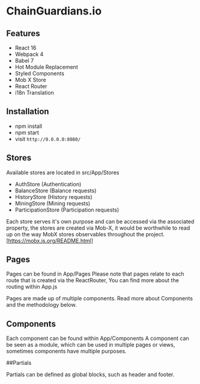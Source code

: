 # ChainGuardians.io


## Features

* React 16
* Webpack 4
* Babel 7
* Hot Module Replacement
* Styled Components
* Mob X Store
* React Router
* i18n Translation

## Installation

* npm install
* npm start
* visit `http://0.0.0.0:8080/`

## Stores

Available stores are located in src/App/Stores

* AuthStore (Authentication)
* BalanceStore (Balance requests)
* HistoryStore (History requests)
* MiningStore  (Mining requests)
* ParticipationStore (Participation requests)

Each store serves it's own purpose and can be accessed via the associated property,
the stores are created via Mob-X, it would be worthwhile to read up on the way MobX stores observables throughout the project.[https://mobx.js.org/README.html]

## Pages

Pages can be found in App/Pages
Please note that pages relate to each route that is created via the ReactRouter,
You can find more about the routing within App.js

Pages are made up of multiple components. Read more about Components and the methodology below.

## Components

Each component can be found within App/Components
A component can be seen as a module, which can be used in multiple pages or views,
sometimes components have multiple purposes.

##Partials

Partials can be defined as global blocks, such as header and footer.




